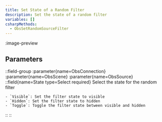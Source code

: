 ```yaml
---
title: Set State of a Random Filter
description: Set the state of a random filter
variables: []
csharpMethods:
  - ObsSetRandomSourceFilter
---
```


:image-preview

## Parameters
::field-group
  :parameter{name=ObsConnection}
  :parameter{name=ObsScene}
  :parameter{name=ObsSource}
  ::field{name=State type=Select required}
    Select the state for the random filter

    - `Visible`: Set the filter state to visible
    - `Hidden`: Set the filter state to hidden
    - `Toggle`: Toggle the filter state between visible and hidden
  ::
::